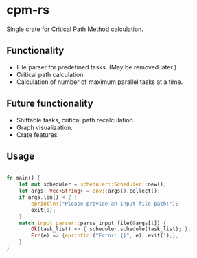# cpm-rs

Single crate for Critical Path Method calculation.

## Functionality

- File parser for predefined tasks. (May be removed later.)
- Critical path calculation.
- Calculation of number of maximum parallel tasks at a time.

## Future functionality

- Shiftable tasks, critical path recalculation.
- Graph visualization.
- Crate features.

## Usage

```rust

fn main() {
    let mut scheduler = scheduler::Scheduler::new();
    let args: Vec<String> = env::args().collect();
    if args.len() < 2 {
        eprintln!("Please provide an input file path!");
        exit(1);
    }
    match input_parser::parse_input_file(&args[1]) {
        Ok(task_list) => { scheduler.schedule(task_list); },
        Err(e) => {eprintln!("Error: {}", e); exit(1);},
    }
}

```

